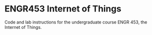 # ENGR453 Internet of Things
Code and lab instructions for the undergraduate course ENGR 453, the Internet of Things.

